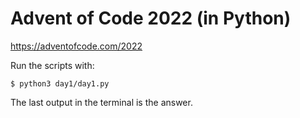 # Advent of Code 2022 (in Python)
https://adventofcode.com/2022

Run the scripts with:
```
$ python3 day1/day1.py
```
The last output in the terminal is the answer.
